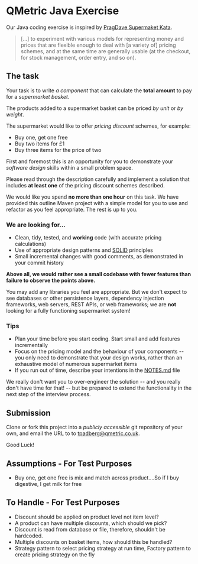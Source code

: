 # QMetric Java Exercise

Our Java coding exercise is inspired by [PragDave Supermaket Kata](http://codekata.com/kata/kata01-supermarket-pricing/). 
 
> [...] to experiment with various models for representing money and prices that are flexible enough to deal with [a variety of] pricing schemes, and at the same time are generally usable (at the checkout, for stock management, order entry, and so on). 

## The task
  
Your task is to write _a component_ that can calculate the __total amount__ to pay for a _supermarket basket_. 

The products added to a supermarket basket can be priced _by unit_ or _by weight_.
 
The supermarket would like to offer _pricing discount_ schemes, for example:
- Buy one, get one free
- Buy two items for £1
- Buy three items for the price of two
  
First and foremost this is an opportunity for you to demonstrate your _software design_ skills within a small problem space. 

Please read through the description carefully and implement a solution that includes __at least one__ of the pricing discount schemes described.

We would like you spend __no more than one hour__ on this task. 
We have provided this outline Maven project with a simple model for you to use and refactor as you feel appropriate. 
The rest is up to you.
 
### We are looking for...

- Clean, tidy, tested, and __working__ code (with accurate pricing calculations) 
- Use of appropriate design patterns and [SOLID](https://en.wikipedia.org/wiki/SOLID) principles
- Small incremental changes with good comments, as demonstrated in your commit history

**Above all, we would rather see a small codebase with fewer features than failure to observe the points above.**

You may add any libraries you feel are appropriate.
But we don't expect to see databases or other persistence layers, dependency injection frameworks, web servers, REST APIs, or web frameworks;
we are **not** looking for a fully functioning supermarket system!

### Tips

- Plan your time before you start coding. Start small and add features incrementally
- Focus on the pricing model and the behaviour of your components -- you only need to demonstrate that your design works, rather than an exhaustive model of numerous supermarket items 
- If you run out of time, describe your intentions in the [NOTES.md](NOTES.md) file

We really don't want you to over-engineer the solution -- and you really don't have time for that! -- but be prepared to extend the functionality in the next step of the interview process. 

## Submission

Clone or fork this project into a _publicly accessible_ git repository of your own, and email the URL to to [tpadberg@qmetric.co.uk](mailto:tpadberg@qmetric.co.uk). 

Good Luck!

## Assumptions - For Test Purposes
- Buy one, get one free is mix and match across product....So if I buy digestive, I get milk for free

## To Handle - For Test Purposes
- Discount should be applied on product level not item level?
- A product can have multiple discounts, which should we pick?
- Discount is read from database or file, therefore, shouldn't be hardcoded.
- Multiple discounts on basket items, how should this be handled?
- Strategy pattern to select pricing strategy at run time, Factory pattern to create pricing strategy on the fly